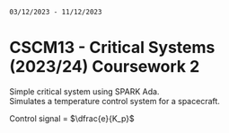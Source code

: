 `03/12/2023 - 11/12/2023`

# CSCM13 - Critical Systems (2023/24) Coursework 2
Simple critical system using SPARK Ada. <br />
Simulates a temperature control system for a spacecraft. <br />

Control signal = $\dfrac{e}{K_p}$
